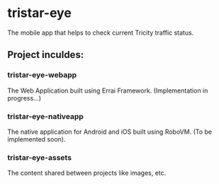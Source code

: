 # tristar-eye
The mobile app that helps to check current Tricity traffic status.

## Project inculdes:

### tristar-eye-webapp
The Web Application built using Errai Framework.
(Implementation in progress...)

### tristar-eye-nativeapp
The native application for Android and iOS built using RoboVM.
(To be implemented soon).

### tristar-eye-assets
The content shared between projects like images, etc.

